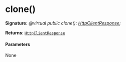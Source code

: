 # clone()






**Signature:** _@virtual public clone(): [HttpClientResponse](../sp-http/httpclientresponse.md);_

**Returns**: [`HttpClientResponse`](../sp-http/httpclientresponse.md)





#### Parameters
None


